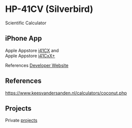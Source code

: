 # HP-41CV (Silverbird)
Scientific Calculator

## iPhone App 
Apple Appstore [i41CX](https://apps.apple.com/de/app/i41cx/id292619450)  and   
Apple Appstore [i41CxX+](https://apps.apple.com/de/app/i41cx/id289068865)  

References [Developer Website](http://alsoftiphone.com/) 

## References

https://www.keesvandersanden.nl/calculators/coconut.php

## Projects

Private [projects](https://github.com/griemide/i41CX/)  
[]() 
[]() 
[]() 
